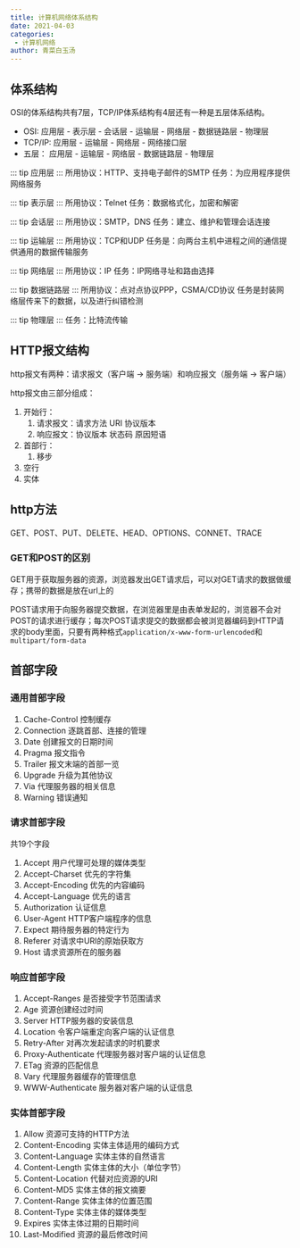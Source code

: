 ```yaml
---
title: 计算机网络体系结构
date: 2021-04-03
categories:
 - 计算机网络
author: 青菜白玉汤
---
```


## 体系结构
OSI的体系结构共有7层，TCP/IP体系结构有4层还有一种是五层体系结构。
- OSI:      应用层 - 表示层 - 会话层 - 运输层 - 网络层 - 数据链路层 - 物理层
- TCP/IP:   应用层 -                  运输层 - 网络层 -             网络接口层
- 五层：     应用层 -                  运输层 - 网络层 - 数据链路层 - 物理层

::: tip
应用层
:::
所用协议：HTTP、支持电子邮件的SMTP
任务：为应用程序提供网络服务

::: tip
表示层
:::
所用协议：Telnet
任务：数据格式化，加密和解密

::: tip
会话层
:::
所用协议：SMTP，DNS
任务：建立、维护和管理会话连接

::: tip
运输层
:::
所用协议：TCP和UDP
任务是：向两台主机中进程之间的通信提供通用的数据传输服务

::: tip
网络层
:::
所用协议：IP
任务：IP网络寻址和路由选择

::: tip
数据链路层
:::
所用协议：点对点协议PPP，CSMA/CD协议
任务是封装网络层传来下的数据，以及进行纠错检测

::: tip
物理层
:::
任务：比特流传输



## HTTP报文结构
http报文有两种：请求报文（客户端 -> 服务端）和响应报文（服务端 -> 客户端）

http报文由三部分组成：
1. 开始行：
   1. 请求报文：请求方法 URI 协议版本
   2. 响应报文：协议版本 状态码 原因短语
2. 首部行：
   1. 移步
3. 空行
3. 实体


## http方法
GET、POST、PUT、DELETE、HEAD、OPTIONS、CONNET、TRACE

### GET和POST的区别
GET用于获取服务器的资源，浏览器发出GET请求后，可以对GET请求的数据做缓存；携带的数据是放在url上的

POST请求用于向服务器提交数据，在浏览器里是由表单发起的，浏览器不会对POST的请求进行缓存；每次POST请求提交的数据都会被浏览器编码到HTTP请求的body里面，只要有两种格式`application/x-www-form-urlencoded`和`multipart/form-data`

## 首部字段
### 通用首部字段
1. Cache-Control 控制缓存
2. Connection 逐跳首部、连接的管理
3. Date 创建报文的日期时间
4. Pragma 报文指令
5. Trailer 报文末端的首部一览
6. Upgrade 升级为其他协议
7. Via 代理服务器的相关信息
8. Warning 错误通知


### 请求首部字段
共19个字段
1. Accept 用户代理可处理的媒体类型
2. Accept-Charset 优先的字符集
3. Accept-Encoding 优先的内容编码
4. Accept-Language 优先的语言
5. Authorization 认证信息
6. User-Agent HTTP客户端程序的信息
7. Expect 期待服务器的特定行为
8. Referer 对请求中URI的原始获取方
9. Host 请求资源所在的服务器

### 响应首部字段
1. Accept-Ranges 是否接受字节范围请求
2. Age 资源创建经过时间
3. Server HTTP服务器的安装信息
4. Location 令客户端重定向客户端的认证信息
5. Retry-After 对再次发起请求的时机要求
6. Proxy-Authenticate 代理服务器对客户端的认证信息
7. ETag 资源的匹配信息
8. Vary 代理服务器缓存的管理信息
9. WWW-Authenticate 服务器对客户端的认证信息

### 实体首部字段
1. Allow 资源可支持的HTTP方法
2. Content-Encoding 实体主体适用的编码方式
3. Content-Language 实体主体的自然语言
4. Content-Length 实体主体的大小（单位字节）
5. Content-Location 代替对应资源的URI
6. Content-MD5 实体主体的报文摘要
7. Content-Range 实体主体的位置范围
8. Content-Type 实体主体的媒体类型
9. Expires 实体主体过期的日期时间
10. Last-Modified 资源的最后修改时间



